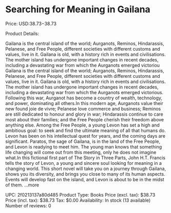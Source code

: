 # Searching for Meaning in Gailana

Price: USD:$38.73-$38.73

Product Details:

Gailana is the central island of the world; Aurganots, Reminos, Hindarassis, Pelanese, and Free People, different societies with different customs and values, live in it. Gailana is old, with a history rich in events and civilisations. The mother island has undergone important changes in recent decades, including a devastating war from which the Aurganots emerged victoriou Gailana is the central island of the world; Aurganots, Reminos, Hindarassis, Pelanese, and Free People, different societies with different customs and values, live in it. Gailana is old, with a history rich in events and civilisations. The mother island has undergone important changes in recent decades, including a devastating war from which the Aurganots emerged victorious. Following this war, Aurganot has become a country of wealth, technology, and power, dominating all others.In this modern age, Aurganots value their new found joie de vivre; Pelanese love commerce and business; Reminos are still dedicated to honour and glory in war; Hindarassis continue to care most about their families; and the Free People cherish their freedom above anything else. Among the Free People, a young Levon has set a high and ambitious goal: to seek and find the ultimate meaning of all that humans do. Levon has been on his intellectual quest for years, and the coming days are significant. Paratos, the sage of Gailana, is in the land of the Free People, and Levon is readying to meet him. The young man knows that something life changing will come out from this meeting, only he does not imagine what.In this fictional first part of The Story in Three Parts, John H.T. Francis tells the story of Levon, a young and sincere soul looking for meaning in a changing world. This short novel will take you on a journey through Gailana, shows you its diversity, and brings you close to many of its human aspects. Events will develop fast on the island, and Levon is about to be in the midst of them. ...more

UPC: 2f0213137a80d485
Product Type: Books
Price (excl. tax): $38.73
Price (incl. tax): $38.73
Tax: $0.00
Availability: In stock (13 available)
Number of reviews: 0